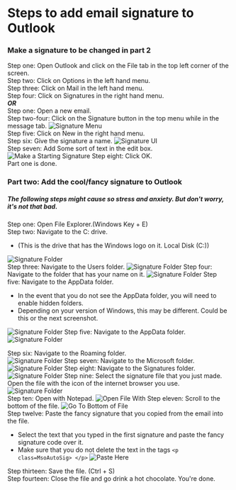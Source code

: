 # Steps to add email signature to Outlook
### Make a signature to be changed in part 2
Step one: Open Outlook and click on the File tab in the top left corner of the screen.  
Step two: Click on Options in the left hand menu.  
Step three: Click on Mail in the left hand menu.  
Step four: Click on Signatures in the right hand menu.  
___OR___  
Step one: Open a new email.  
Step two-four: Click on the Signature button in the top menu while in the message tab.
![Signature Menu](https://raw.githubusercontent.com/Karavan-Trailers/How-To-Sheets/main/img/esig/outlook/OutlookStep1.png)  
Step five: Click on New in the right hand menu.  
Step six: Give the signature a name.
![Signature UI](https://raw.githubusercontent.com/Karavan-Trailers/How-To-Sheets/main/img/esig/outlook/OutlookStep2.png)  
Step seven: Add Some sort of text in the edit box.
![Make a Starting Signature](https://raw.githubusercontent.com/Karavan-Trailers/How-To-Sheets/main/img/esig/outlook/OutlookStep3.png)
Step eight: Click OK.  
Part one is done.  

### Part two: Add the cool/fancy signature to Outlook
##### The following steps might cause so stress and anxiety. But don't worry, it's not that bad.
Step one: Open File Explorer.(Windows Key + E)  
Step two: Navigate to the C: drive.
 + (This is the drive that has the Windows logo on it. Local Disk (C:))  

![Signature Folder](https://raw.githubusercontent.com/Karavan-Trailers/How-To-Sheets/main/img/esig/windows/Step1.png)  
Step three: Navigate to the Users folder.
![Signature Folder](https://raw.githubusercontent.com/Karavan-Trailers/How-To-Sheets/main/img/esig/windows/Step2.png)
Step four: Navigate to the folder that has your name on it.
![Signature Folder](https://raw.githubusercontent.com/Karavan-Trailers/How-To-Sheets/main/img/esig/windows/Step3.png)
Step five: Navigate to the AppData folder.  
+ In the event that you do not see the AppData folder, you will need to enable hidden folders.  
+ Depending on your version of Windows, this may be different. Could be this or the next screenshot.  

![Signature Folder](https://raw.githubusercontent.com/Karavan-Trailers/How-To-Sheets/main/img/esig/windows/Step4_A.png)
Step five: Navigate to the AppData folder.  
![Signature Folder](https://raw.githubusercontent.com/Karavan-Trailers/How-To-Sheets/main/img/esig/windows/Step4_B.png)
<!-- ![Signature Folder](https://raw.githubusercontent.com/Karavan-Trailers/How-To-Sheets/main/img/esig/windows/Step5.png) -->
Step six: Navigate to the Roaming folder.  
![Signature Folder](https://raw.githubusercontent.com/Karavan-Trailers/How-To-Sheets/main/img/esig/windows/Step6.png)
Step seven: Navigate to the Microsoft folder.
![Signature Folder](https://raw.githubusercontent.com/Karavan-Trailers/How-To-Sheets/main/img/esig/windows/Step7.png)
Step eight: Navigate to the Signatures folder.
![Signature Folder](https://raw.githubusercontent.com/Karavan-Trailers/How-To-Sheets/main/img/esig/windows/Step8.png)
Step nine: Select the signature file that you just made. Open the file with the icon of the internet browser you use.
![Signature Folder](https://raw.githubusercontent.com/Karavan-Trailers/How-To-Sheets/main/img/esig/outlook/OutlookStep4.png)  
Step ten: Open with Notepad.
![Open File With](https://raw.githubusercontent.com/Karavan-Trailers/How-To-Sheets/main/img/esig/outlook/OutlookStep5.png)
Step eleven: Scroll to the bottom of the file.
![Go To Bottom of File](https://raw.githubusercontent.com/Karavan-Trailers/How-To-Sheets/main/img/esig/outlook/OutlookStep6.png)  
Step twelve: Paste the fancy signature that you copied from the email into the file.
+ Select the text that you typed in the first signature and paste the fancy signature code over it.
+ Make sure that you do not delete the text in the tags `<p class=MsoAutoSig> </p>` 
![Paste Here](https://raw.githubusercontent.com/Karavan-Trailers/How-To-Sheets/main/img/esig/outlook/OutlookStep7.png)

Step thirteen: Save the file. (Ctrl + S)  
Step fourteen: Close the file and go drink a hot chocolate. You're done.